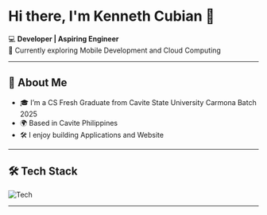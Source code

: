 # Hi there, I'm Kenneth Cubian 👋  

💻 **Developer | Aspiring Engineer**  
🌱 Currently exploring Mobile Development and Cloud Computing

---

## 🚀 About Me  
- 🎓 I’m a CS Fresh Graduate from Cavite State University Carmona Batch 2025
- 🌍 Based in Cavite Philippines 
- 🛠️ I enjoy building Applications and Website

---

## 🛠️ Tech Stack  

![Tech](https://skillicons.dev/icons?i=html,css,js,ts,react,nextjs,nodejs,python,django,php,laravel,java,cs,mongodb,firebase,supabase,mysql,postgresql,git,lua)  

---


